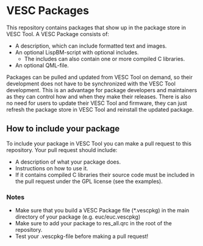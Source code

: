 # VESC Packages

This repository contains packages that show up in the package store in VESC Tool. A VESC Package consists of:

* A description, which can include formatted text and images.
* An optional LispBM-script with optional includes.
	- The includes can also contain one or more compiled C libraries.
* An optional QML-file.

Packages can be pulled and updated from VESC Tool on demand, so their development does not have to be synchronized with the VESC Tool development. This is an advantage for package developers and maintainers as they can control how and when they make their releases. There is also no need for users to update their VESC Tool and firmware, they can just refresh the package store in VESC Tool and reinstall the updated package.

## How to include your package

To include your package in VESC Tool you can make a pull request to this repository. Your pull request should include:

* A description of what your package does.
* Instructions on how to use it.
* If it contains compiled C libraries their source code must be included in the pull request under the GPL license (see the examples).

### Notes

* Make sure that you build a VESC Package file (\*.vescpkg) in the main directory of your package (e.g. euc/euc.vescpkg)
* Make sure to add your package to res_all.qrc in the root of the repository.
* Test your .vescpkg-file before making a pull request!